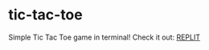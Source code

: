 # tic-tac-toe
Simple Tic Tac Toe game in terminal!
Check it out: [REPLIT](https://replit.com/@cvejkakecman/Tic-Tac-Toe?v=1)
